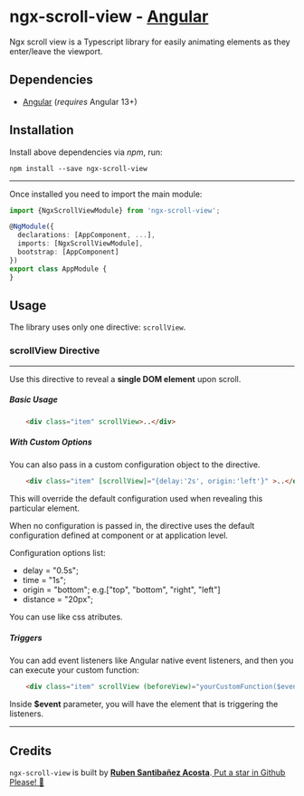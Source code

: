 
# ngx-scroll-view - [Angular](http://angular.io/) 


Ngx scroll view is a Typescript library for easily animating elements as they enter/leave the viewport.


## Dependencies

* [Angular](https://angular.io) (*requires* Angular 13+)


## Installation

Install above dependencies via *npm*, run:

```shell
npm install --save ngx-scroll-view
```

---

Once installed you need to import the main module:



```ts
import {NgxScrollViewModule} from 'ngx-scroll-view';

@NgModule({
  declarations: [AppComponent, ...],
  imports: [NgxScrollViewModule],  
  bootstrap: [AppComponent]
})
export class AppModule {
}
```

## Usage

The library uses only one directive: `scrollView`.

### scrollView Directive

---

Use this directive to reveal a **single DOM element** upon scroll.

##### Basic Usage

```html
    <div class="item" scrollView>..</div>
```

##### With Custom Options

You can also pass in a custom configuration object to the directive.

```html
    <div class="item" [scrollView]="{delay:'2s', origin:'left'}" >..</div>
```

This will override the default configuration used when revealing this particular element.

When no configuration is passed in, the directive uses the default configuration defined at component or at application level.

Configuration options list: 

- delay = "0.5s";
-  time = "1s";
-  origin = "bottom";   e.g.["top", "bottom", "right", "left"]
-  distance = "20px";

 You can use like css atributes.

##### Triggers

You can add event listeners like Angular native event listeners, and then you can execute your custom function:

```html
    <div class="item" scrollView (beforeView)="yourCustomFunction($event)" (afterView)="yourCustomFunction($event)">..</div>
```

Inside **$event** parameter, you will have the element that is triggering the listeners. 

---

## Credits

`ngx-scroll-view` is built by **[Ruben Santibañez Acosta](https://github.com/rubensantibanezacosta)**.<u> <a href="https://github.com/rubensantibanezacosta/ngx-scroll-view">Put a star in Github Please! 	:star2:</a></u>

